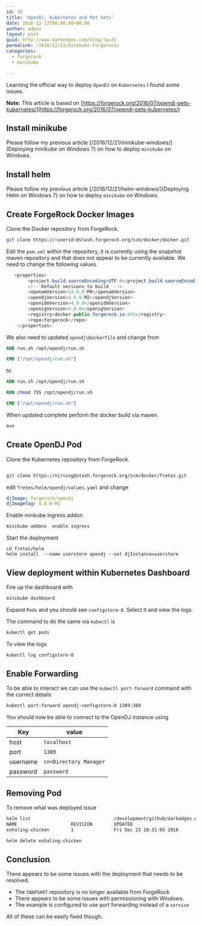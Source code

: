 ```yaml
---
id: 30
title: 'OpenDJ, kubernetes and Pet Sets'
date: 2016-12-22T08:00:00+00:00
author: admin
layout: post
guid: http://www.darkedges.com/blog/?p=31
permalink: /2016/12/21/minikube-forgerock/
categories:
  - forgerock
  - minikube

---
```


Learning the official way to deploy `OpenDJ` on `Kubernetes` I found some issues.

__**Note:**__ This article is based on [https://forgerock.org/2016/07/opendj-pets-kubernetes/](https://forgerock.org/2016/07/opendj-pets-kubernetes/)

<!-- more -->

## Install minikube

Please follow my previous article [/2016/12/21/minikube-windows/](Deploying minikube on Windows 7) on how to deploy `minikube` on Windows.

## Install helm

Please follow my previous article [/2016/12/21/helm-windows/](Deploying Helm on Windows 7) on how to deploy `minikube` on Windows.

## Create ForgeRock Docker Images

Clone the Docker repository from ForgeRock.

``` bash
git clone https://<userid>@stash.forgerock.org/scm/docker/docker.git
```

Edit the `pom.xml` within the repository, it is currently using the
snapshot maven repository and that does not appear to be currently
available. We need to change the following values.

``` java
   <properties>
        <project.build.sourceEncoding>UTF-8</project.build.sourceEncoding>
        <!-- Default versions to build  -->
        <openamVersion>14.0.0-M9</openamVersion>
        <opendjVersion>4.0.0-M2</opendjVersion>
        <openidmVersion>4.0.0</openidmVersion>
        <openigVersion>4.0.0</openigVersion>
        <registry>docker-public.forgerock.io:443</registry>
        <repo>forgerock</repo>
    </properties>
```

We also need to updated `opendj\Dockerfile` and change from

```DockerFile
ADD run.sh /opt/opendj/run.sh

CMD ["/opt/opendj/run.sh"]
```

to

```DockerFile
ADD run.sh /opt/opendj/run.sh

RUN chmod 755 /opt/opendj/run.sh

CMD ["/opt/opendj/run.sh"]
```

When updated complete perform the docker build via maven.

``` bash
mvn
```

## Create OpenDJ Pod

Clone the Kubernetes repository from ForgeRock.

``` bash

git clone https://nirving@stash.forgerock.org/scm/docker/fretes.git
```

edit `fretes/helm/opendj/values.yaml` and change

``` yaml
djImage: forgerock/opendj
djImageTag: 4.0.0-M2
```

Enable minkube ingress addon

```bash
minikube addons  enable ingress
```

Start the deployment

```
cd fretes/helm
helm install  --name userstore opendj --set djInstance=userstore
```

## View deployment within Kubernetes Dashboard

Fire up the dashboard with

``` bash
minikube dashboard
```

Expand `Pods` and you should see `configstore-0`. Select it and view the logs.

The command to do  the same via `kubectl` is 

```bash
kubectl get pods
```

To view the logs

``` bash
kubectl log configstore-0
```

## Enable Forwarding

To be able to interact we can use the `kubectl port-forward` command with the correct details

```bash
kubectl port-forward opendj-configstore-0 1389:389
```

You should now be able to connect to the OpenDJ instance using

| Key | value |
|-----|-------
| host | `localhost` |
| port | `1389` |
| username | `cn=Directory Manager` |
| password | `password` |

## Removing Pod

To remove what was deployed issue

``` bash
helm list                               /development/github/darkedges.github.io
NAME                    REVISION        UPDATED                         STATUS          CHART
exhaling-chicken        1               Fri Dec 23 10:31:05 2016        DEPLOYED        opendj-0.1.0

helm delete exhaling-chicken 
```

## Conclusion

There appears to be some issues with the deployment that needs to be resolved.

* The `SNAPSHOT` repository is no longer available from ForgeRock
* There appears to be some issues with permissioning with Windows.
* The example is configured to use port forwarding instead of a `service`

All of these can be easily fixed though.